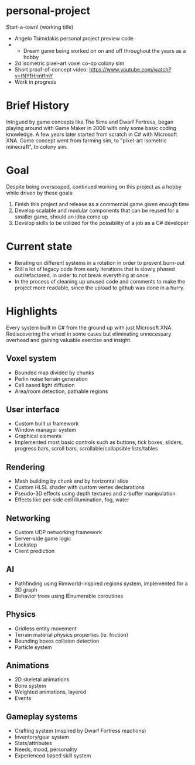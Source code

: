# personal-project
 Start-a-town! (working title)
* Angelo Tsimidakis personal project preview code
* * Dream game being worked on on and off throughout the years as a hobby
* 2d isometric pixel-art voxel co-op colony sim
* Short proof-of-concept video: https://www.youtube.com/watch?v=INYfHrmtfmY
* Work in progress

# Brief History
Intrigued by game concepts like The Sims and Dwarf Fortress, began playing around with Game Maker in 2008 with only some basic coding knowledge. A few years later started from scratch in C# with Microsoft XNA. Game concept went from farming sim, to "pixel-art isometric minecraft", to colony sim.

# Goal
Despite being overscoped, continued working on this project as a hobby while driven by these goals: 
1. Finish this project and release as a commercial game given enough time
2. Develop scalable and modular components that can be reused for a smaller game, should an idea come up
3. Develop skills to be utilized for the possibility of a job as a C# developer

# Current state
* Iterating on different systems in a rotation in order to prevent burn-out
* Still a lot of legacy code from early iterations that is slowly phased out/refactored, in order to not break everything at once.
* In the process of cleaning up unused code and comments to make the project more readable, since the upload to github was done in a hurry.

# Highlights
Εvery system built in C# from the ground up with just Microsoft XNA. Rediscovering the wheel in some cases but eliminating unnecessary overhead and gaining valuable exercise and insight.

## Voxel system
* Bounded map divided by chunks
* Perlin noise terrain generation
* Cell based light diffusion
* Area/room detection, pathable regions

## User interface
* Custom built ui framework
* Window manager system
* Graphical elements
* Implemented most basic controls such as buttons, tick boxes, sliders, progress bars, scroll bars, scrollable/collapsible lists/tables

## Rendering
* Mesh building by chunk and by horizontal slice
* Custom HLSL shader with custom vertex declarations
* Pseudo-3D effects using depth textures and z-buffer manipulation
* Effects like per-side cell illumination, fog, water

## Networking
* Custom UDP networking framework
* Server-side game logic
* Lockstep
* Client prediction

## AI
* Pathfinding using Rimworld-inspired regions system, implemented for a 3D graph
* Behavior trees using IEnumerable coroutines

## Physics
* Gridless entity movement
* Terrain material physics properties (ie. friction)
* Bounding boxes collision detection
* Particle system

## Animations
* 2D skeletal animations
* Bone system 
* Weighted animations, layered
* Events

## Gameplay systems
* Crafting system (inspired by Dwarf Fortress reactions)
* Inventory/gear system
* Stats/attributes
* Needs, mood, personality
* Experienced based skill system
